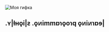![Моя гифка](https://media.giphy.com/media/siCRldvfdu3Ic/giphy.gif)
## .ʏ|ƚʜǫi|ꙅ .ǫᴎimmɒɿǫoɿq ǫᴎiᴎɿɒɘ|
